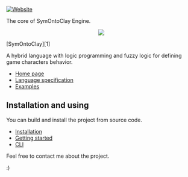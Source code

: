 [![Website](https://img.shields.io/badge/documentation-online-brightgreen)](https://symontoclay.github.io/docs/index.html)


The core of SymOntoClay Engine.

<p align="center"><a href="https://symontoclay.github.io" target="_blank">
    <img src="https://symontoclay.github.io/logo.png">
</a></p>

[SymOntoClay][1]

A hybrid language with logic programming and fuzzy logic for defining game characters behavior.

* [Home page](https://symontoclay.github.io/)
* [Language specification](https://symontoclay.github.io/docs/spec.html)
* [Examples](https://symontoclay.github.io/docs/lng_examples/index.html)

## Installation and using
You can build and install the project from source code.

* [Installation](https://symontoclay.github.io/docs/install.html)
* [Getting started](https://symontoclay.github.io/docs/getting-started-cli.html)
* [CLI](https://symontoclay.github.io/docs/cli.html)

Feel free to contact me about the project.

:)

